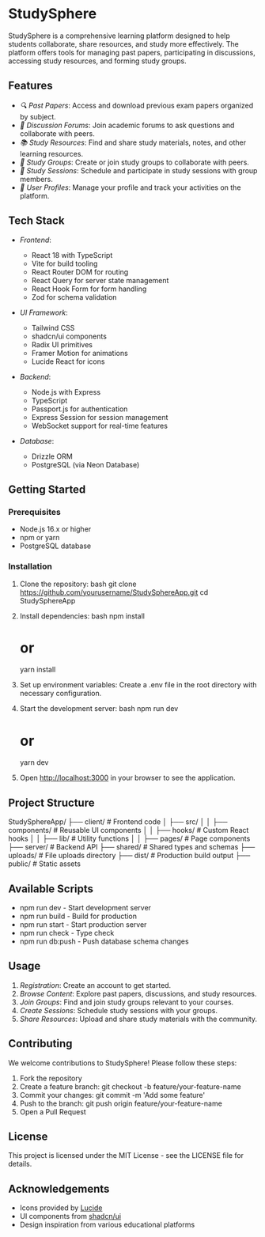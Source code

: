 # StudySphere

StudySphere is a comprehensive learning platform designed to help students collaborate, share resources, and study more effectively. The platform offers tools for managing past papers, participating in discussions, accessing study resources, and forming study groups.

## Features

- *🔍 Past Papers*: Access and download previous exam papers organized by subject.
- *💬 Discussion Forums*: Join academic forums to ask questions and collaborate with peers.
- *📚 Study Resources*: Find and share study materials, notes, and other learning resources.
- *👥 Study Groups*: Create or join study groups to collaborate with peers.
- *📅 Study Sessions*: Schedule and participate in study sessions with group members.
- *👤 User Profiles*: Manage your profile and track your activities on the platform.

## Tech Stack

- *Frontend*: 
  - React 18 with TypeScript
  - Vite for build tooling
  - React Router DOM for routing
  - React Query for server state management
  - React Hook Form for form handling
  - Zod for schema validation

- *UI Framework*: 
  - Tailwind CSS
  - shadcn/ui components
  - Radix UI primitives
  - Framer Motion for animations
  - Lucide React for icons

- *Backend*: 
  - Node.js with Express
  - TypeScript
  - Passport.js for authentication
  - Express Session for session management
  - WebSocket support for real-time features

- *Database*: 
  - Drizzle ORM
  - PostgreSQL (via Neon Database)

## Getting Started

### Prerequisites

- Node.js 16.x or higher
- npm or yarn
- PostgreSQL database

### Installation

1. Clone the repository:
   bash
   git clone https://github.com/yourusername/StudySphereApp.git
   cd StudySphereApp
   

2. Install dependencies:
   bash
   npm install
   # or
   yarn install
   

3. Set up environment variables:
   Create a .env file in the root directory with necessary configuration.

4. Start the development server:
   bash
   npm run dev
   # or
   yarn dev
   

5. Open [http://localhost:3000](http://localhost:3000) in your browser to see the application.

## Project Structure


StudySphereApp/
├── client/            # Frontend code
│   ├── src/
│   │   ├── components/  # Reusable UI components
│   │   ├── hooks/       # Custom React hooks
│   │   ├── lib/         # Utility functions
│   │   ├── pages/       # Page components
├── server/            # Backend API
├── shared/            # Shared types and schemas
├── uploads/           # File uploads directory
├── dist/              # Production build output
├── public/            # Static assets


## Available Scripts

- npm run dev - Start development server
- npm run build - Build for production
- npm run start - Start production server
- npm run check - Type check
- npm run db:push - Push database schema changes

## Usage

1. *Registration*: Create an account to get started.
2. *Browse Content*: Explore past papers, discussions, and study resources.
3. *Join Groups*: Find and join study groups relevant to your courses.
4. *Create Sessions*: Schedule study sessions with your groups.
5. *Share Resources*: Upload and share study materials with the community.

## Contributing

We welcome contributions to StudySphere! Please follow these steps:

1. Fork the repository
2. Create a feature branch: git checkout -b feature/your-feature-name
3. Commit your changes: git commit -m 'Add some feature'
4. Push to the branch: git push origin feature/your-feature-name
5. Open a Pull Request

## License

This project is licensed under the MIT License - see the LICENSE file for details.

## Acknowledgements

- Icons provided by [Lucide](https://lucide.dev/)
- UI components from [shadcn/ui](https://ui.shadcn.com/)
- Design inspiration from various educational platforms
